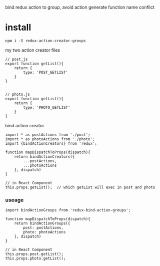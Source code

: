 bind redux action to group, avoid action generate function name conflict

# install 

```
npm i -S redux-action-creator-groups
```


my two action creator files

```
// post.js
export function getList(){
    return {
        type: 'POST_GETLIST'
    }
}


// photo.js
export function getList(){
    return {
        type: 'PHOTO_GETLIST'
    }
}
```

bind action creator

```
import * as postActions from './post';
import * as photoActions from './photo';
import {bindActionCreators} from 'redux';

function mapDispatchToProps(dispatch){
    return bindActionCreators({
        ...postActions,
        ...photoActions
    }, dispatch)
}

// in React Component
this.props.getList();  // which getList will exec in post and photo
```

### useage

```
import bindActionGroups from 'redux-bind-action-groups';

function mapDispatchToProps(dispatch){
    return bindActionGroups({
        post: postActions,
        photo: photoActions
    }, dispatch)
}

// in React Component
this.props.post.getList();
this.props.photo.getList();
```
